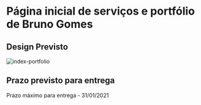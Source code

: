 # Página inicial de serviços e portfólio de Bruno Gomes

## Design Previsto

![index-portfolio](https://user-images.githubusercontent.com/42046845/106313045-5815f980-6246-11eb-8258-304dd49eae10.png)
 
  ## Prazo previsto para entrega 
  
  Prazo máximo para entrega - 31/01/2021
